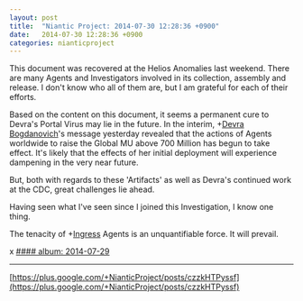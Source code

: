 ```yaml
---
layout: post
title:  "Niantic Project: 2014-07-30 12:28:36 +0900"
date:   2014-07-30 12:28:36 +0900
categories: nianticproject
---
```

This document was recovered at the Helios Anomalies last weekend.
There are many Agents and Investigators involved in its collection, assembly and release. I don't know who all of them are, but I am grateful for each of their efforts.

Based on the content on this document, it seems a permanent cure to Devra's Portal Virus may lie in the future. In the interim, +[Devra Bogdanovich](https://plus.google.com/102598577258553073047 "")'s message yesterday revealed that the actions of Agents worldwide to raise the Global MU above 700 Million has begun to take effect. It's likely that the effects of her initial deployment will experience dampening in the very near future.

But, both with regards to these 'Artifacts' as well as Devra's continued work at the CDC, great challenges lie ahead.

Having seen what I've seen since I joined this Investigation, I know one thing.

The tenacity of +[Ingress](https://plus.google.com/103320655754019011706 "") Agents is an unquantifiable force. It will prevail.

x
[#### album: 2014-07-29](https://plus.google.com/photos/105211554081025512763/albums/6041691240863914161 "")
- - -
[https://plus.google.com/+NianticProject/posts/czzkHTPyssf](https://plus.google.com/+NianticProject/posts/czzkHTPyssf)
